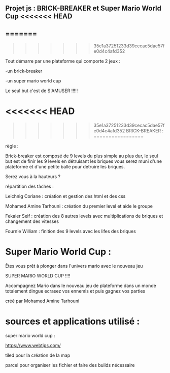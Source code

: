 Projet js : BRICK-BREAKER et Super Mario World Cup 
<<<<<<< HEAD
---------------------------------------------------
=======
--------------------------------------------------
>>>>>>> 35e1a37251233d39cecac5dae57fe0d4c4afd352

Tout démarre par une plateforme qui comporte 2 jeux : 

-un brick-breaker

-un super mario world cup

Le seul but c'est de S'AMUSER !!!!!

 
<<<<<<< HEAD
=======
 
>>>>>>> 35e1a37251233d39cecac5dae57fe0d4c4afd352
  BRICK-BREAKER : 
 =================
 
règle : 

Brick-breaker est composé de 9 levels du plus simple au plus dur,
le seul but est de finir les 9 levels en détruisant les briques 
vous serez muni d'une plateforme et d'une petite balle pour detruire les briques.

Serez vous à la hauteurs ?



répartition des tâches :

Leichnig Coriane : création et gestion des html et des css 

Mohamed Amine Tarhouni : création du premier level et aide le groupe

Fekaier Seif : création des 8 autres levels avec multiplications de briques et changement des vitesses

Fournie William : finition des 9 levels avec les lifes des briques 

 
  Super Mario World Cup : 
 ========================

Êtes vous prêt à plonger dans l'univers mario avec le nouveau jeu 

SUPER MARIO WORLD CUP !!!!

Accompagnez Mario dans le nouveau jeu de plateforme 
dans un monde totalement dingue 
ecrasez vos ennemis et puis gagnez vos parties 

créé par Mohamed Amine Tarhouni


sources et applications utilisé :
===============================



super mario world cup :

https://www.webtips.com/ 

tiled pour la création de la map 

parcel pour organiser les fichier et faire des builds nécessaire  

